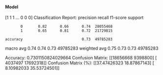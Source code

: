 #### Model
[1 1 1 ... 0 0 0]
Classification Report:
              precision    recall  f1-score   support

           0       0.82      0.66      0.74  28055468
           1       0.65      0.81      0.72  21729815

    accuracy                           0.73  49785283
   macro avg       0.74      0.74      0.73  49785283
weighted avg       0.75      0.73      0.73  49785283

Accuracy: 0.7301150824029664
Confusion Matrix:
[[18656668  9398800]
 [ 4037497 17692318]]
Confusion Matrix (%):
[[37.47426323 18.87867143]
 [ 8.10982033 35.53724501]]
